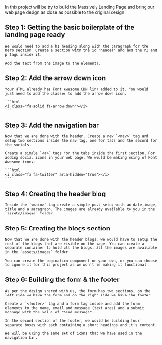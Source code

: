 In this project will be try to build the Massively Landing Page and bring our web page design as close as possible to the original design


## Step 1: Getting the basic boilerplate of the landing page ready 
    We would need to add a h1 heading along with the paragraph for the hero section. Create a section with the id 'header' and add the h1 and p tags inside it. 

    Add the text from the image to the elements.

## Step 2: Add the arrow down icon 
    Your HTML already has Font Awesome CDN link added to it. You would just need to add the classes to add the arrow down icon. 

    ```html
    <i class="fa-solid fa-arrow-down"></i>
    ``` 


## Step 3: Add the navigation bar 
    Now that we are done with the header. Create a new `<nav>` tag and setup two sections inside the nav tag, one for tabs and the second for the socials. 

    Create a simple `<a>` tags for the tabs inside the first section. For adding social icons in your web page. We would be making using of Font Awesome icons. 

    ```html 
    <i class="fa fa-twitter" aria-hidden="true"></i>
    ``` 

## Step 4: Creating the header blog
    Inside the `<main>` tag create a simple post setup with an date,image, title and a paragraph. The images are already available to you in the `assets/images` folder. 


## Step 5: Creating the blogs section 

    Now that we are done with the header blogs, we would have to setup the rest of the blogs that are visible on the page. You can create a separate container to hold all the blogs. All the images are available in the `assets/images` folder 

    You can create the pagination component on your own, or you can choose to ignore it for this project as we won't be making it functional

## Step 6: Building the form & the footer
    As per the design shared with us, the form has two sections, on the left side we have the form and on the right side we have the footer. 

    Create a `<footer>` tag and a form tag inside and add the form elements to the name, email and message (text area) and a submit message with the value of "Send message". 

    In the second section of the footer, we would be building four separate boxes with each containing a short headings and it's content. 

    We will be using the same set of icons that we have used in the navigation bar. 


